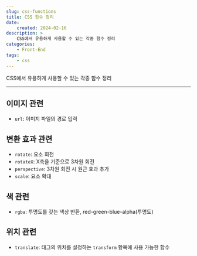 ```yaml
---
slug: css-functions
title: CSS 함수 정리
date:
    created: 2024-02-16
description: >
    CSS에서 유용하게 사용할 수 있는 각종 함수 정리
categories:
    - Front-End
tags:
    - css
---
```


CSS에서 유용하게 사용할 수 있는 각종 함수 정리  

<!-- more -->

---

## 이미지 관련

- `url`: 이미지 파일의 경로 입력

## 변환 효과 관련

- `rotate`: 요소 회전
- `rotateX`: X축을 기준으로 3차원 회전
- `perspective`: 3차원 회전 시 원근 효과 추가
- `scale`: 요소 확대

## 색 관련

- `rgba`: 투명도를 갖는 색상 반환, red-green-blue-alpha(투명도)

## 위치 관련

- `translate`: 태그의 위치를 설정하는 `transform` 항목에 사용 가능한 함수
